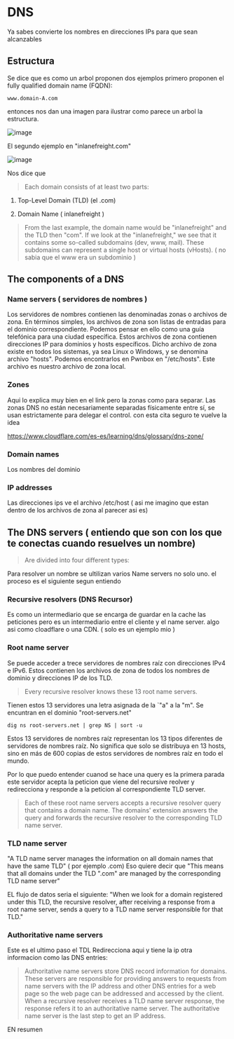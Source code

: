 # DNS


Ya sabes convierte los nombres en direcciones IPs para  que sean alcanzables 

## Estructura 

Se dice que es como un arbol proponen dos ejemplos primero proponen el fully qualified domain name (FQDN):

```
www.domain-A.com
```

entonces nos dan una imagen para ilustrar como parece un arbol la estructura.


![image](https://user-images.githubusercontent.com/63270579/209502336-9be29db5-169f-4ca1-81d2-23c6588e864b.png)


El segundo ejemplo en "inlanefreight.com"


![image](https://user-images.githubusercontent.com/63270579/209502608-20ed5bb2-afa8-40d8-a5b4-c64ca0ab17c5.png)

Nos dice que 

>Each domain consists of at least two parts:

1. Top-Level Domain (TLD) (el .com)


2. Domain Name ( inlanefreight )

> From the last example, the domain name would be "inlanefreight" and the TLD then "com". If we look at the "inlanefreight," we see that it contains some so-called subdomains (dev, www, mail). These subdomains can represent a single host or virtual hosts (vHosts). ( no sabia que el www era un subdominio )


## The components of a DNS

### Name servers ( servidores de nombres )

Los servidores de nombres contienen las denominadas zonas o archivos de zona. En términos simples, los archivos de zona son listas de entradas para el dominio correspondiente. Podemos pensar en ello como una guía telefónica para una ciudad específica. Estos archivos de zona contienen direcciones IP para dominios y hosts específicos. Dicho archivo de zona existe en todos los sistemas, ya sea Linux o Windows, y se denomina archivo "hosts". Podemos encontrarlos en Pwnbox en "/etc/hosts". Este archivo es nuestro archivo de zona local.

### Zones

Aqui lo explica muy bien en el link pero la zonas como para separar.  Las zonas DNS no están necesariamente separadas físicamente entre sí, se usan estrictamente para delegar el control. con esta cita seguro te vuelve la idea 



https://www.cloudflare.com/es-es/learning/dns/glossary/dns-zone/

### Domain names

Los nombres del dominio 

### IP addresses

Las direcciones ips ve el archivo /etc/host  ( asi me imagino que estan dentro de los archivos de zona al parecer asi es)

## The DNS servers ( entiendo que son con los que te conectas cuando resuelves un nombre)

> Are divided into four different types: 

Para resolver un nombre se ultilizan varios Name servers no solo uno.  el proceso es el siguiente segun entiendo 



### Recursive resolvers (DNS Recursor)

Es como un intermediario que se encarga de guardar en la cache las peticiones pero es un intermediario entre el cliente y el name server. algo asi como cloadflare o una CDN. ( solo es un ejemplo mio )

### Root name server

Se puede acceder a trece servidores de nombres raíz con direcciones IPv4 e IPv6. Estos contienen los archivos de zona de  todos los nombres de dominio y direcciones IP de los TLD. 

>  Every recursive resolver knows these 13 root name servers.

Tienen estos 13 servidores una letra asignada de la `"a" a la "m". Se encuntran en el dominio "root-servers.net"

```
dig ns root-servers.net | grep NS | sort -u
```

Estos 13 servidores de nombres raíz representan los 13 tipos diferentes de servidores de nombres raíz. No significa que solo se distribuya en 13 hosts, sino en más de 600 copias de estos servidores de nombres raíz en todo el mundo.

Por lo que puedo entender cuanod se hace una query es la primera parada este servidor acepta la peticion que viene del recursive reolver y redirecciona y responde a la peticion al correspondiente TLD server.

> Each of these root name servers accepts a recursive resolver query that contains a domain name. The domains' extension answers the query and forwards the recursive resolver to the corresponding TLD name server. 



### TLD name server

"A TLD name server manages the information on all domain names that have the same TLD" ( por ejemplo .com) Eso quiere decir que "This means that all domains under the TLD ".com" are managed by the corresponding TLD name server" 

EL flujo de datos seria el siguiente: "When we look for a domain registered under this TLD, the recursive resolver, after receiving a response from a root name server, sends a query to a TLD name server responsible for that TLD."

### Authoritative name servers

Este es el ultimo paso el TDL Redirecciona aqui y tiene la ip otra informacion como las DNS entries:

> Authoritative name servers store DNS record information for domains. These servers are responsible for providing answers to requests from name servers with the IP address and other DNS entries for a web page so the web page can be addressed and accessed by the client. When a recursive resolver receives a TLD name server response, the response refers it to an authoritative name server. The authoritative name server is the last step to get an IP address.


EN resumen





















